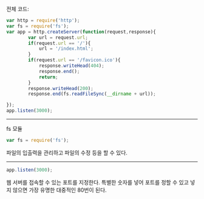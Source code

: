 전체 코드:
```javascript
var http = require('http');
var fs = require('fs');
var app = http.createServer(function(request,response){
		var url = request.url;
		if(request.url == '/'){
			url = '/index.html';
		}
		if(request.url == '/favicon.ico'){
			response.writeHead(404);
			response.end();
			return;
		}
		response.writeHead(200);
		response.end(fs.readFileSync(__dirname + url));

});
app.listen(3000);
```
---
fs 모듈
```javascript
var fs = require('fs');
```
파일의 입출력을 관리하고 파일의 수정 등을 할 수 있다.
***
```javascript
app.listen(3000);
```
웹 서버를 접속할 수 있는 포트를 지정한다. 특별한 숫자를 넣어 포트를 정할 수 있고 넣지 않으면 가장 유명한 대중적인 80번이 된다.

